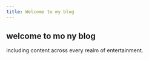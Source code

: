 ```yaml
---
title: Welcome to my blog
---
```


## welcome to mo ny blog

including content across every realm of entertainment.
